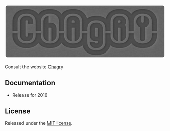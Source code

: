 ![logo](img/logo.jpg)

Consult the website [Chagry](http://chagry.com/)

## Documentation

* Release for 2016

## License

Released under the [ MIT license](http://opensource.org/licenses/mit-license.php).